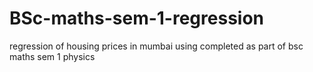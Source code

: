 # BSc-maths-sem-1-regression
regression of housing prices in mumbai using completed as part of bsc maths sem 1 physics 
